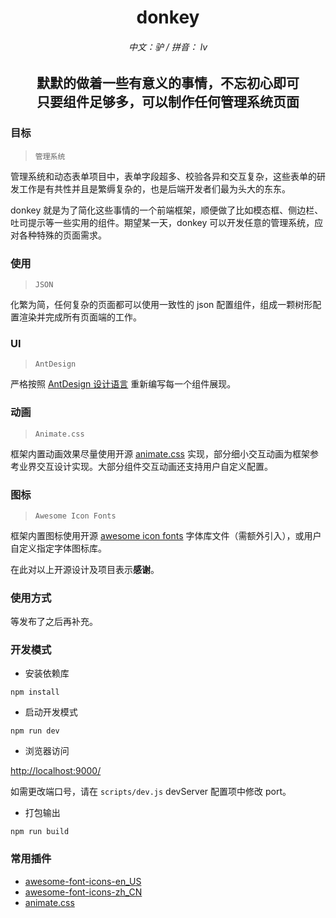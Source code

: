 <p align="center">
  <h1 align="center">donkey</h1>
  <h6 align="center">中文：驴 / 拼音： lv</h6>
  <h2 align="center">默默的做着一些有意义的事情，不忘初心即可<br/>只要组件足够多，可以制作任何管理系统页面</h2>
</p>

### 目标

> `管理系统`

管理系统和动态表单项目中，表单字段超多、校验各异和交互复杂，这些表单的研发工作是有共性并且是繁缛复杂的，也是后端开发者们最为头大的东东。

donkey 就是为了简化这些事情的一个前端框架，顺便做了比如模态框、侧边栏、吐司提示等一些实用的组件。期望某一天，donkey 可以开发任意的管理系统，应对各种特殊的页面需求。

### 使用

> `JSON`

化繁为简，任何复杂的页面都可以使用一致性的 json 配置组件，组成一颗树形配置渲染并完成所有页面端的工作。

### UI

> `AntDesign`

严格按照 [AntDesign 设计语言](https://ant.design/docs/spec/introduce-cn) 重新编写每一个组件展现。

### 动画

> `Animate.css`

框架内置动画效果尽量使用开源 [animate.css](https://github.com/daneden/animate.css) 实现，部分细小交互动画为框架参考业界交互设计实现。大部分组件交互动画还支持用户自定义配置。

### 图标

> `Awesome Icon Fonts`

框架内置图标使用开源 [awesome icon fonts](https://fontawesome.com/) 字体库文件（需额外引入），或用户自定义指定字体图标库。

在此对以上开源设计及项目表示**感谢**。

### 使用方式

等发布了之后再补充。

### 开发模式

- 安装依赖库

```
npm install
```

- 启动开发模式

```
npm run dev
```

- 浏览器访问

[http://localhost:9000/](http://localhost:9000/)

如需更改端口号，请在 `scripts/dev.js` devServer 配置项中修改 port。

- 打包输出

```
npm run build
```

### 常用插件

- [awesome-font-icons-en_US](https://fontawesome.com/icons)
- [awesome-font-icons-zh_CN](http://www.fontawesome.com.cn/faicons/)
- [animate.css](https://daneden.github.io/animate.css/)
